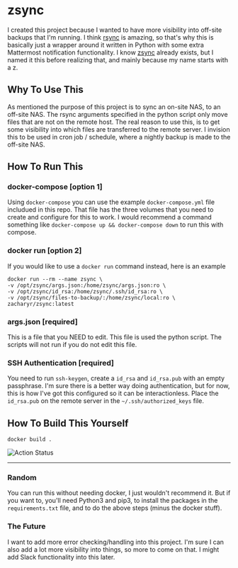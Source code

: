 # zsync

I created this project because I wanted to have more visibility into off-site backups that I'm running. I think [rsync](https://en.wikipedia.org/wiki/Rsync) is amazing, so that's why this is basically just a wrapper around it written in Python with some extra Mattermost notification functionality. I know [zsync](http://zsync.moria.org.uk/) already exists, but I named it this before realizing that, and mainly because my name starts with a z.

## Why To Use This

As mentioned the purpose of this project is to sync an on-site NAS, to an off-site NAS. The rsync arguments specified in the python script only move files that are not on the remote host. The real reason to use this, is to get some visibility into which files are transferred to the remote server. I invision this to be used in cron job / schedule, where a nightly backup is made to the off-site NAS.

## How To Run This
### docker-compose [option 1]
Using `docker-compose` you can use the example `docker-compose.yml` file includued in this repo. That file has the three volumes that you need to create and configure for this to work. I would recommend a command something like `docker-compose up && docker-compose down` to run this with compose.

### docker run [option 2]
If you would like to use a `docker run` command instead, here is an example
```
docker run --rm --name zsync \
-v /opt/zsync/args.json:/home/zsync/args.json:ro \
-v /opt/zsync/id_rsa:/home/zsync/.ssh/id_rsa:ro \
-v /opt/zsync/files-to-backup/:/home/zsync/local:ro \
zacharyr/zsync:latest
```

### args.json [required]
This is a file that you NEED to edit. This file is used the python script. The scripts will not run if you do not edit this file.

### SSH Authentication [required]
You need to run `ssh-keygen`, create a `id_rsa` and `id_rsa.pub` with an empty passphrase. I'm sure there is a better way doing authentication, but for now, this is how I've got this configured so it can be interactionless. Place the `id_rsa.pub` on the remote server in the `~/.ssh/authorized_keys` file.

## How To Build This Yourself
`docker build .`

![Action Status](https://github.com/zchryr/zsync/actions/workflows/docker-build.yml/badge.svg)

---

### Random
You can run this without needing docker, I just wouldn't recommend it. But if you want to, you'll need Python3 and pip3, to install the packages in the `requirements.txt` file, and to do the above steps (minus the docker stuff).

### The Future
I want to add more error checking/handling into this project. I'm sure I can also add a lot more visibility into things, so more to come on that.
I might add Slack functionality into this later.
